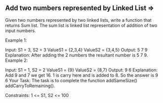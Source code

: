 Add two numbers represented by Linked List  =>
------------------------------------------


Given two numbers represented by two linked lists, write a function that returns Sum list. The sum list is linked list representation of addition of two input numbers.

Example 1:

Input:
S1 = 3, S2 = 3
ValueS1 = {2,3,4}
ValueS2 = {3,4,5}
Output: 5 7 9
Explanation: After adding the 2 numbers
the resultant number is 5 7 9.
Example 2:

Input:
S1 = 1, S2 = 2
ValueS1 = {9}
ValueS2 = {8,7}
Output: 9 6
Explanation: Add 9 and 7 we get 16.
1 is carry here and is added to 8.
So the answer is 9 6
Your Task:
The task is to complete the function addSameSize() addCarryToRemaining().

Constraints:
1 <= S1, S2 <= 100

 
